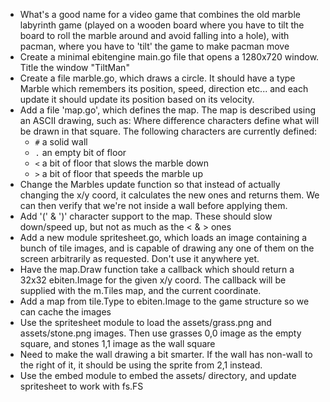 - What's a good name for a video game that combines the old marble labyrinth game (played on a wooden board where you have to tilt the board to roll the marble around and avoid falling into a hole), with pacman, where you have to 'tilt' the game to make pacman move
- Create a minimal ebitengine main.go file that opens a 1280x720 window. Title the window "TiltMan"
- Create a file marble.go, which draws a circle. It should have a type Marble which remembers its position, speed, direction etc... and each update it should update its position based on its velocity.
- Add a file 'map.go', which defines the map. The map is described using an ASCII drawing, such as:
  Where difference characters define what will be drawn in that square. The following characters are currently defined:
  - `#` a solid wall
  - `.` an empty bit of floor
  - `<` a bit of floor that slows the marble down
  - `>` a bit of floor that speeds the marble up
- Change the Marbles update function so that instead of actually changing the x/y coord, it calculates the new ones and returns them. We can then verify that we're not inside a wall before applying them.
- Add '(' & ')' character support to the map. These should slow down/speed up, but not as much as the < & > ones
- Add a new module spritesheet.go, which loads an image containing a bunch of tile images, and is capable of drawing any one of them on the screen arbitrarily as requested. Don't use it anywhere yet.
- Have the map.Draw function take a callback which should return a 32x32 ebiten.Image for the given x/y coord. The callback will be supplied with the m.Tiles map, and the current coordinate.
- Add a map from tile.Type to ebiten.Image to the game structure so we can cache the images
- Use the spritesheet module to load the assets/grass.png and assets/stone.png images. Then use grasses 0,0 image as the empty square, and stones 1,1 image as the wall square
- Need to make the wall drawing a bit smarter. If the wall has non-wall to the right of it, it should be using the sprite from 2,1 instead.
- Use the embed module to embed the assets/ directory, and update spritesheet to work with fs.FS

